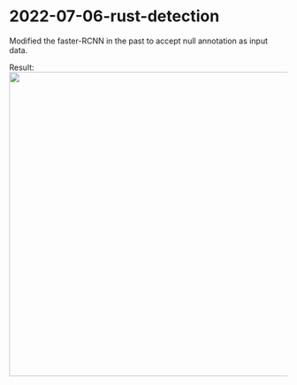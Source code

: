 # 2022-07-06-rust-detection
Modified the faster-RCNN in the past to accept null annotation as input data.

Result:
<img src="performance_check/1_batch_240.jpg" width="550"/>